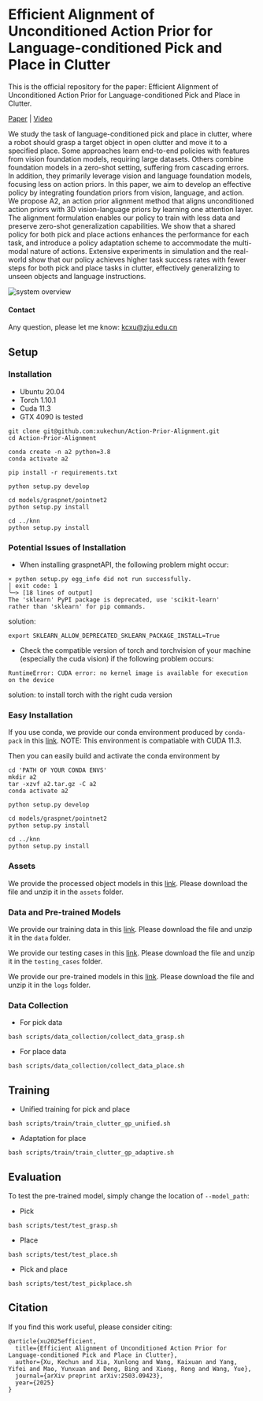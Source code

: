 # Efficient Alignment of Unconditioned Action Prior for Language-conditioned Pick and Place in Clutter
This is the official repository for the paper: Efficient Alignment of Unconditioned Action Prior for Language-conditioned Pick and Place in Clutter.

[Paper](https://arxiv.org/abs/2503.09423) | [Video](https://www.bilibili.com/video/BV1dPX4YzEzk/?spm_id_from=333.1391.0.0)

We study the task of language-conditioned pick and place in clutter, where a robot should grasp a target object in open clutter and move it to a specified place. Some approaches learn end-to-end policies with features from vision foundation models, requiring large datasets. Others combine foundation models in a zero-shot setting, suffering from cascading errors. In addition, they primarily leverage vision and language foundation models, focusing less on action priors. In this paper, we aim to develop an effective policy by integrating foundation priors from vision, language, and action. We propose A2, an action prior alignment method that aligns unconditioned action priors with 3D vision-language priors by learning one attention layer. The alignment formulation enables our policy to train with less data and preserve zero-shot generalization capabilities. We show that a shared policy for both pick and place actions enhances the performance for each task, and introduce a policy adaptation scheme to accommodate the multi-modal nature of actions. Extensive experiments in simulation and the real-world show that our policy achieves higher task success rates with fewer steps for both pick and place tasks in clutter, effectively generalizing to unseen objects and language instructions.

![system overview](images/system.png)

#### Contact

Any question, please let me know: kcxu@zju.edu.cn

## Setup
###  Installation

- Ubuntu 20.04
- Torch 1.10.1
- Cuda 11.3
- GTX 4090 is tested

```
git clone git@github.com:xukechun/Action-Prior-Alignment.git
cd Action-Prior-Alignment

conda create -n a2 python=3.8
conda activate a2

pip install -r requirements.txt

python setup.py develop

cd models/graspnet/pointnet2
python setup.py install

cd ../knn
python setup.py install
```

###  Potential Issues of Installation
- When installing graspnetAPI, the following problem might occur:
```
× python setup.py egg_info did not run successfully.
│ exit code: 1
╰─> [18 lines of output]
The 'sklearn' PyPI package is deprecated, use 'scikit-learn'
rather than 'sklearn' for pip commands.
```
solution:
```
export SKLEARN_ALLOW_DEPRECATED_SKLEARN_PACKAGE_INSTALL=True
```
- Check the compatible version of torch and torchvision of your machine (especially the cuda vision) if the following problem occurs:
```
RuntimeError: CUDA error: no kernel image is available for execution on the device
```
solution: to install torch with the right cuda version

###  Easy Installation

If you use conda, we provide our conda environment produced by ```conda-pack``` in this [link](https://huggingface.co/datasets/KechunXu1/A2_Dataset/blob/main/vilg3d.tar.gz). NOTE: This environment is compatiable with CUDA 11.3.

Then you can easily build and activate the conda environment by
```
cd 'PATH OF YOUR CONDA ENVS'
mkdir a2
tar -xzvf a2.tar.gz -C a2
conda activate a2

python setup.py develop

cd models/graspnet/pointnet2
python setup.py install

cd ../knn
python setup.py install
```

### Assets
We provide the processed object models in this [link](https://drive.google.com/drive/folders/1WxKDFXJktoqiP0jmkDZrMCcNNBx5u-YM?usp=drive_link). Please download the file and unzip it in the `assets` folder.

### Data and Pre-trained Models
We provide our training data in this [link](https://huggingface.co/datasets/KechunXu1/A2_Dataset). Please download the file and unzip it in the `data` folder. 

We provide our testing cases in this [link](https://drive.google.com/drive/folders/1OuTua-69NEeV7RYIi9nzR1jmdZEugB68?usp=sharing). Please download the file and unzip it in the `testing_cases` folder. 

We provide our pre-trained models in this [link](https://drive.google.com/drive/folders/1uoDGIgkcSi8okcr8qjKOaF57TyRaHRd_?usp=sharing). Please download the file and unzip it in the `logs` folder.

### Data Collection
- For pick data
```
bash scripts/data_collection/collect_data_grasp.sh
```
- For place data
```
bash scripts/data_collection/collect_data_place.sh
```

## Training

- Unified training for pick and place
```
bash scripts/train/train_clutter_gp_unified.sh
```
- Adaptation for place
```
bash scripts/train/train_clutter_gp_adaptive.sh
```


## Evaluation
To test the pre-trained model, simply change the location of `--model_path`:

- Pick
```
bash scripts/test/test_grasp.sh
```
- Place
```
bash scripts/test/test_place.sh
```
- Pick and place
```
bash scripts/test/test_pickplace.sh
```

## Citation

If you find this work useful, please consider citing:

```
@article{xu2025efficient,
  title={Efficient Alignment of Unconditioned Action Prior for Language-conditioned Pick and Place in Clutter},
  author={Xu, Kechun and Xia, Xunlong and Wang, Kaixuan and Yang, Yifei and Mao, Yunxuan and Deng, Bing and Xiong, Rong and Wang, Yue},
  journal={arXiv preprint arXiv:2503.09423},
  year={2025}
}
```
